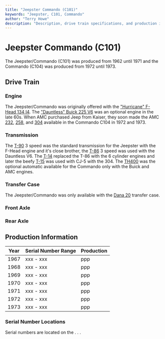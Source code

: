 ```yaml
---
title: "Jeepster Commando (C101)"
keywords: "Jeepster, C101, Commando"
author: "Terry Howe"
description: "Description, drive train specifications, and production information for the Jeepster Commando C101"
---
```

# Jeepster Commando (C101)

The Jeepster/Commando (C101) was produced from 1962 until 1971 and the Commando (C104) was produced from 1972 until 1973.

## Drive Train

### Engine

The Jeepster/Commando was originally offered with the ["Hurricane" F-Head 134 I4](/engine/factory/hurricane134.md). The ["Dauntless" Buick 225 V6](/engine/factory/dauntless225.md) was an optional engine in the late 60s. When AMC purchased Jeep from Kaiser, they soon made the AMC [232](/engine/factory/amc232.md), [258](/engine/factory/amc258.md), and [304](/engine/factory/amc304.md) available in the Commando C104 in 1972 and 1973.

### Transmission

The [T-90](/transmission/factory/t90.md) 3 speed was the standard transmission for the Jeepster with the F-Head engine and it's close brother, the [T-86](/transmission/factory/t86.md) 3 speed was used with the Dauntless V6. The [T-14](/transmission/factory/t14.md) replaced the T-86 with the 6 cylinder engines and later the beefy [T-15](/transmission/factory/t15.md) was used with CJ-5 with the 304. The [TH400](/transmission/factory/th400.md) was the optional automatic available for the Commando only with the Buick and AMC engines. 

### Transfer Case

The Jeepster/Commando was only available with the [Dana 20](/xfer/factory/d20.md) transfer case.

### Front Axle

### Rear Axle

## Production Information

| Year | Serial Number Range | Production |
|------|---------------------|------------|
| 1967 | xxx - xxx           | ppp        |
| 1968 | xxx - xxx           | ppp        |
| 1969 | xxx - xxx           | ppp        |
| 1970 | xxx - xxx           | ppp        |
| 1971 | xxx - xxx           | ppp        |
| 1972 | xxx - xxx           | ppp        |
| 1973 | xxx - xxx           | ppp        |

### Serial Number Locations

Serial numbers are located on the . . .